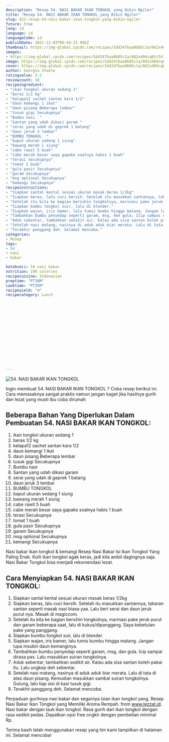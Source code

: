 ```yaml
---
description: "Resep 54. NASI BAKAR IKAN TONGKOL yang Bikin Ngiler"
title: "Resep 54. NASI BAKAR IKAN TONGKOL yang Bikin Ngiler"
slug: 822-resep-54-nasi-bakar-ikan-tongkol-yang-bikin-ngiler
future: true
lang: id
language: id
languageCode: id
publishDate: 2021-12-03T06:44:31.995Z 
thumbnail: https://img-global.cpcdn.com/recipes/5dd247baa0b05c1a/682x484cq65/54-nasi-bakar-ikan-tongkol-foto-resep-utama.png
images:
- https://img-global.cpcdn.com/recipes/5dd247baa0b05c1a/682x484cq65/54-nasi-bakar-ikan-tongkol-foto-resep-utama.png
image: https://img-global.cpcdn.com/recipes/5dd247baa0b05c1a/682x484cq65/54-nasi-bakar-ikan-tongkol-foto-resep-utama.png
cover: https://img-global.cpcdn.com/recipes/5dd247baa0b05c1a/682x484cq65/54-nasi-bakar-ikan-tongkol-foto-resep-utama.png
author: Georgia Steele
ratingvalue: 3.2
reviewcount: 10
recipeingredient:
- "ikan tongkol ukuran sedang 1"
- "beras 1/2 kg"
- "kelapa12 sachet santan kara 1/2"
- "daun kemangi 1 ikat"
- "daun pisang Beberapa lembar"
- "tusuk gigi Secukupnya"
- "Bumbu nasi  "
- "Santan yang udah dikasi garam "
- "serai yang udah di geprek 1 batang"
- "daun jeruk 3 lembar"
- "BUMBU TONGKOL  "
- "baput ukuran sedang 1 siung"
- "bawang merah 1 siung"
- "cabe rawit 5 buah"
- "cabe merah besar saya gapake soalnya habis 1 buah"
- "terasi Secukupnya"
- "tomat 1 buah"
- "gula pasir Secukupnya"
- "garam Secukupnya"
- "msg optional Secukupnya"
- "kemangi Secukupnya"
recipeinstructions:
- "Siapkan santal kental sesuai ukuran masak beras 1/2kg"
- "Siapkan beras, lalu cuci bersih. Setelah itu masukkan santannya, takaran santan seperti masak nasi biasa yaa. Lalu beri serai dan daun jeruk purut nya. Masak di magiccom."
- "Setelah itu kita ke bagian bersihin tongkolnya, marinasi pake jeruk purut dan garam beberapa saat, lalu di kukus/dipanggang. Saya kebetulan pake yang panggang."
- "Siapkan bumbu tongkol suir, lalu di blender."
- "Siapkan wajan, iris bamer, lalu tumis bumbu hingga matang. Jangan lupa msukin daun kemanginya."
- "Tambahkan bumbu penyedap seperti garam, msg, dan gula. Icip sampai dirasa pas. Lalu masukkan suiran tongkolnya."
- "Aduk sebentar, tambahkan sedikit air. Kalau ada sisa santan boleh pakai itu. Lalu ungkep deh sebentar."
- "Setelah nasi matang, nasinya di aduk aduk biar merata. Lalu di tata di atas daun pisang. Kemudian masukkan sambal suiran tongkolnya. Gulung, lalu tiap sisi di kasi tusuk gigi."
- "Terakhir panggang deh. Selamat mencoba."
categories:
- Resep
tags:
- 54
- nasi
- bakar

katakunci: 54 nasi bakar 
nutrition: 199 calories
recipecuisine: Indonesian
preptime: "PT38M"
cooktime: "PT35M"
recipeyield: "4"
recipecategory: Lunch


     
    
    
    
    
    
    
    
    
    
    
      
    
---
```



![54. NASI BAKAR IKAN TONGKOL](https://img-global.cpcdn.com/recipes/5dd247baa0b05c1a/682x484cq65/54-nasi-bakar-ikan-tongkol-foto-resep-utama.png)

Ingin membuat 54. NASI BAKAR IKAN TONGKOL ? Coba resep berikut ini. Cara memasaknya sangat praktis namun jangan kaget jika hasilnya gurih dan lezat yang musti ibu coba dirumah

<!--inarticleads1-->

## Beberapa Bahan Yang Diperlukan Dalam Pembuatan 54. NASI BAKAR IKAN TONGKOL:

1. ikan tongkol ukuran sedang 1
1. beras 1/2 kg
1. kelapa12 sachet santan kara 1/2
1. daun kemangi 1 ikat
1. daun pisang Beberapa lembar
1. tusuk gigi Secukupnya
1. Bumbu nasi  
1. Santan yang udah dikasi garam 
1. serai yang udah di geprek 1 batang
1. daun jeruk 3 lembar
1. BUMBU TONGKOL  
1. baput ukuran sedang 1 siung
1. bawang merah 1 siung
1. cabe rawit 5 buah
1. cabe merah besar saya gapake soalnya habis 1 buah
1. terasi Secukupnya
1. tomat 1 buah
1. gula pasir Secukupnya
1. garam Secukupnya
1. msg optional Secukupnya
1. kemangi Secukupnya

Nasi bakar ikan tongkol &amp; kemangi Resep Nasi Bakar Isi Ikan Tongkol Yang Paling Enak. Kulit ikan tongkol agak keras, jadi kita ambil dagingnya saja. Nasi Bakar Tongkol bisa menjadi rekomendasi lezat. 

<!--inarticleads2-->

## Cara Menyiapkan 54. NASI BAKAR IKAN TONGKOL:

1. Siapkan santal kental sesuai ukuran masak beras 1/2kg
1. Siapkan beras, lalu cuci bersih. Setelah itu masukkan santannya, takaran santan seperti masak nasi biasa yaa. Lalu beri serai dan daun jeruk purut nya. Masak di magiccom.
1. Setelah itu kita ke bagian bersihin tongkolnya, marinasi pake jeruk purut dan garam beberapa saat, lalu di kukus/dipanggang. Saya kebetulan pake yang panggang.
1. Siapkan bumbu tongkol suir, lalu di blender.
1. Siapkan wajan, iris bamer, lalu tumis bumbu hingga matang. Jangan lupa msukin daun kemanginya.
1. Tambahkan bumbu penyedap seperti garam, msg, dan gula. Icip sampai dirasa pas. Lalu masukkan suiran tongkolnya.
1. Aduk sebentar, tambahkan sedikit air. Kalau ada sisa santan boleh pakai itu. Lalu ungkep deh sebentar.
1. Setelah nasi matang, nasinya di aduk aduk biar merata. Lalu di tata di atas daun pisang. Kemudian masukkan sambal suiran tongkolnya. Gulung, lalu tiap sisi di kasi tusuk gigi.
1. Terakhir panggang deh. Selamat mencoba.


Perpaduan gurihnya nasi bakar dan segarnya isian ikan tongkol yang. Resep Nasi Bakar Ikan Tongkol yang Memiliki Aroma Rempah. from www.lezzat.id. Nasi bakar dengan lauk ikan tongkol. Rasa gurih dari ikan tongkol dengan rasa sedikit pedas. Dapatkan opsi free ongkir dengan pembelian minimal Rp. 

Terima kasih telah menggunakan resep yang tim kami tampilkan di halaman ini. Selamat mencoba!
